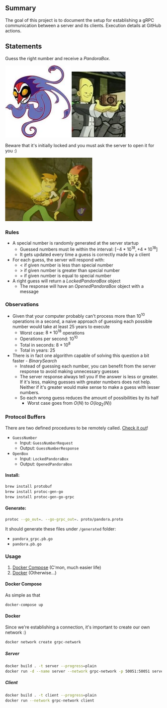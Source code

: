 ## Summary

The goal of this project is to document the setup for establishing a gRPC communication between a server and its clients. Execution details at GitHub actions.

## Statements

Guess the right number and receive a $PandoraBox$.

![Wuya](pictures/wuya.webp) ![PandoraBox](pictures/box.webp)

Beware that it's initially locked and you must ask the server to open it for you :)

![OpenedBox](pictures/opened.jpg)

### Rules

- A special number is randomly generated at the server startup
  - Guessed numbers must lie within the interval: $[-4 * 10^{18}, +4 * 10^{18}]$
  - It gets updated every time a guess is correctly made by a client
- For each guess, the server will respond with:
  - $<$ if given number is less than special number
  - $>$ if given number is greater than special number
  - $=$ if given number is equal to special number
- A right guess will return a $LockedPandoraBox$ object
  - The response will have an $OpenedPandoraBox$ object with a message

### Observations

- Given that your computer probably can't process more than $10^{10}$ operations in a second, a naive approach of guessing each possible number would take at least $25$ years to execute
  - Worst case: $8 * 10^{18}$ operations
  - Operations per second: $10^{10}$
  - Total in seconds: $8*10^{8}$
  - Total in years: $25$
- There is in fact one algorithm capable of solving this question a bit faster - $BinarySearch$
  - Instead of guessing each number, you can benefit from the server response to avoid making unnecessary guesses
  - The server response always tell you if the answer is less or greater. If it's less, making guesses with greater numbers does not help. Neither if it's greater would make sense to make a guess with lesser numbers.
  - So each wrong guess reduces the amount of possibilities by its half
    - Worst case goes from $O(N)$ to $O(log_2(N))$

### Protocol Buffers

There are two defined procedures to be remotely called. [Check it out](/proto/pandora.proto)!

- `GuessNumber`
  - Input: `GuessNumberRequest`
  - Output: `GuessNumberResponse`
- `OpenBox`
  - Input: `LockedPandoraBox`
  - Output: `OpenedPandoraBox`

#### Install:

```bash
brew install protobuf
brew install protoc-gen-go
brew install protoc-gen-go-grpc
```

#### Generate:

```bash
protoc --go_out=. --go-grpc_out=. proto/pandora.proto
```

It should generate these files under `/generated` folder:

- `pandora_grpc.pb.go`
- `pandora.pb.go`

### Usage

1. [Docker Compose](#docker-compose) (C'mon, much easier life)
2. [Docker](#docker) (Otherwise...)

#### Docker Compose

As simple as that

```bash
docker-compose up
```

#### Docker

Since we're establishing a connection, it's important to create our own network :)

```bash
docker network create grpc-network
```

##### Server

```bash
docker build . -t server --progress=plain
docker run -d --name server --network grpc-network -p 50051:50051 server
```

##### Client

```bash
docker build . -t client --progress=plain
docker run --network grpc-network client
```
